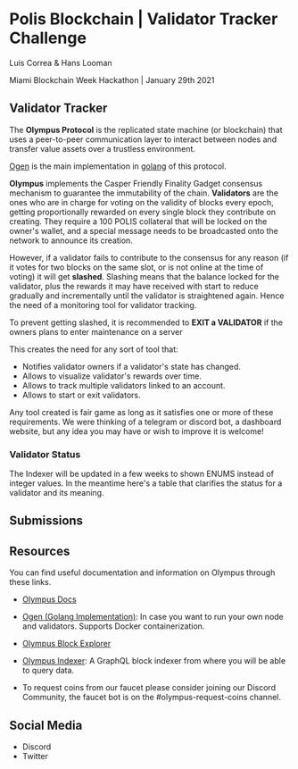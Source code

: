 # Polis Blockchain | Validator Tracker Challenge


Luis Correa & Hans Looman

Miami Blockchain Week Hackathon | January 29th 2021



## Validator Tracker

The **Olympus Protocol** is the replicated state machine (or blockchain) that uses a peer-to-peer communication layer to interact between nodes and transfer value assets over a trustless environment.

[Ogen](https://github.com/olympus-protocol/ogen) is the main implementation in [golang](https://golang.org/) of this protocol.

**Olympus** implements the Casper Friendly Finality Gadget consensus mechanism to guarantee the immutability of the chain. **Validators** are the ones who are in charge for voting on the validity of blocks every epoch, getting proportionally rewarded on every single block they contribute on creating. They require a 100 POLIS collateral that will be locked on the owner's wallet, and a special message needs to be broadcasted onto the network to announce its creation.

However, if a validator fails to contribute to the consensus for any reason (if it votes for two blocks on the same slot, or is not online at the time of voting) it will get **slashed**. Slashing means that the balance locked for the validator, plus the rewards it may have received with start to reduce gradually and incrementally until the validator is straightened again. Hence the need of a monitoring tool for validator tracking.

To prevent getting slashed, it is recommended to **EXIT a VALIDATOR** if the owners plans to enter maintenance on a server

This creates the need for any sort of tool that:

* Notifies validator owners if a validator's state has changed.
* Allows to visualize validator's rewards over time.
* Allows to track multiple validators linked to an account.
* Allows to start or exit validators.

Any tool created is fair game as long as it satisfies one or more of these requirements. We were thinking of a telegram or discord bot, a dashboard website, but any idea you may have or wish to improve it is welcome!

### Validator Status

The Indexer will be updated in a few weeks to shown ENUMS instead of integer values. In the meantime here's a table that clarifies the status for a validator and its meaning.



## Submissions



## Resources

You can find useful documentation and information on Olympus through these links.

* [Olympus Docs](https://doc.oly.tech/documentation/first-steps/features)

* [Ogen (Golang Implementation)](https://github.com/olympus-protocol/ogen): In case you want to run your own node and validators. Supports Docker containerization.

* [Olympus Block Explorer](https://explorer.oly.tech)
* [Olympus Indexer](https://indexer.oly.tech/): A GraphQL block indexer from where you will be able to query data.
* To request coins from our faucet please consider joining our Discord Community, the faucet bot is on the #olympus-request-coins channel.


## Social Media
* Discord
* Twitter

